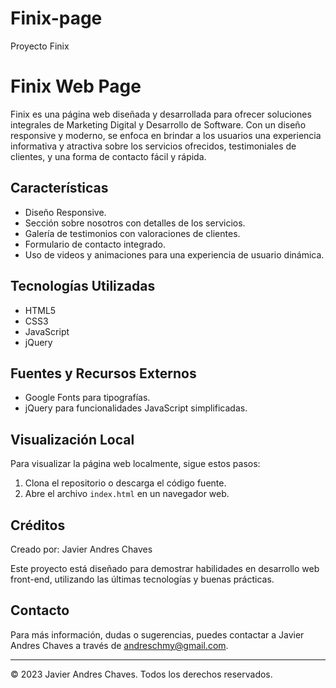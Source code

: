 # Finix-page
Proyecto Finix
# Finix Web Page

Finix es una página web diseñada y desarrollada para ofrecer soluciones integrales de Marketing Digital y Desarrollo de Software. Con un diseño responsive y moderno, se enfoca en brindar a los usuarios una experiencia informativa y atractiva sobre los servicios ofrecidos, testimoniales de clientes, y una forma de contacto fácil y rápida.

## Características

- Diseño Responsive.
- Sección sobre nosotros con detalles de los servicios.
- Galería de testimonios con valoraciones de clientes.
- Formulario de contacto integrado.
- Uso de videos y animaciones para una experiencia de usuario dinámica.

## Tecnologías Utilizadas

- HTML5
- CSS3
- JavaScript
- jQuery

## Fuentes y Recursos Externos

- Google Fonts para tipografías.
- jQuery para funcionalidades JavaScript simplificadas.

## Visualización Local

Para visualizar la página web localmente, sigue estos pasos:

1. Clona el repositorio o descarga el código fuente.
2. Abre el archivo `index.html` en un navegador web.

## Créditos

Creado por: Javier Andres Chaves

Este proyecto está diseñado para demostrar habilidades en desarrollo web front-end, utilizando las últimas tecnologías y buenas prácticas.

## Contacto

Para más información, dudas o sugerencias, puedes contactar a Javier Andres Chaves a través de andreschmy@gmail.com.

---

© 2023 Javier Andres Chaves. Todos los derechos reservados.

